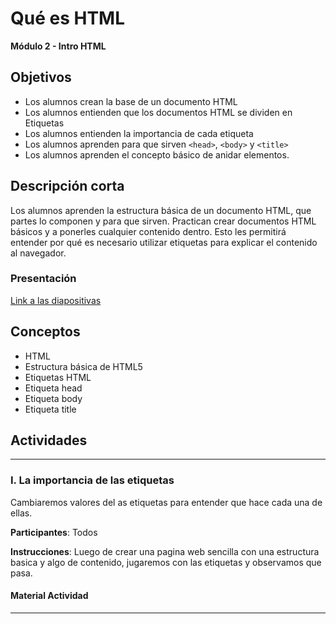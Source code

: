 # Qué es HTML

**Módulo 2 - Intro HTML**

## Objetivos

- Los alumnos crean la base de un documento HTML
- Los alumnos entienden que los documentos HTML se dividen en Etiquetas
- Los alumnos entienden la importancia de cada etiqueta
- Los alumnos aprenden para que sirven `<head>`, `<body>` y `<title>`
- Los alumnos aprenden el concepto básico de anidar elementos.

## Descripción corta

Los alumnos aprenden la estructura básica de un documento HTML, que partes lo componen y para que sirven.
Practican crear documentos HTML básicos y a ponerles cualquier contenido dentro. Esto les permitirá entender por qué es necesario
utilizar etiquetas para explicar el contenido al navegador.

### Presentación

[Link a las diapositivas](https://docs.google.com/presentation/d/1O-RqpduvLGCuCfQ-P77lza1Pnc-5oPS2HXKaskd042U/edit)

## Conceptos

- HTML
- Estructura básica de HTML5
- Etiquetas HTML
- Etiqueta head
- Etiqueta body
- Etiqueta title

## Actividades

---

### I. La importancia de las etiquetas

Cambiaremos valores del as etiquetas para entender que hace cada una de ellas.

**Participantes**: Todos

**Instrucciones**: Luego de crear una pagina web sencilla con una estructura basica y algo de contenido, jugaremos con las etiquetas y observamos que pasa.

#### Material Actividad

---
